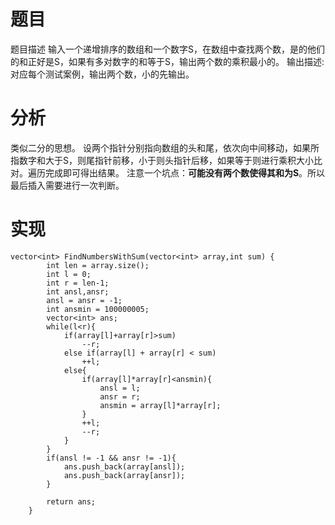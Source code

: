 # 题目
题目描述
输入一个递增排序的数组和一个数字S，在数组中查找两个数，是的他们的和正好是S，如果有多对数字的和等于S，输出两个数的乘积最小的。
输出描述:
对应每个测试案例，输出两个数，小的先输出。
# 分析
类似二分的思想。
设两个指针分别指向数组的头和尾，依次向中间移动，如果所指数字和大于S，则尾指针前移，小于则头指针后移，如果等于则进行乘积大小比对。遍历完成即可得出结果。
注意一个坑点：**可能没有两个数使得其和为S**。所以最后插入需要进行一次判断。
# 实现
```
vector<int> FindNumbersWithSum(vector<int> array,int sum) {
        int len = array.size();
        int l = 0;
        int r = len-1;
        int ansl,ansr;
        ansl = ansr = -1;
        int ansmin = 100000005;
        vector<int> ans;
        while(l<r){
            if(array[l]+array[r]>sum)
                --r;
            else if(array[l] + array[r] < sum)
                ++l;
            else{
                if(array[l]*array[r]<ansmin){
                    ansl = l;
                    ansr = r;
                    ansmin = array[l]*array[r];
                }
                ++l;
                --r;
            }
        }
        if(ansl != -1 && ansr != -1){
            ans.push_back(array[ansl]);
            ans.push_back(array[ansr]);
        }

        return ans;
    }
```
